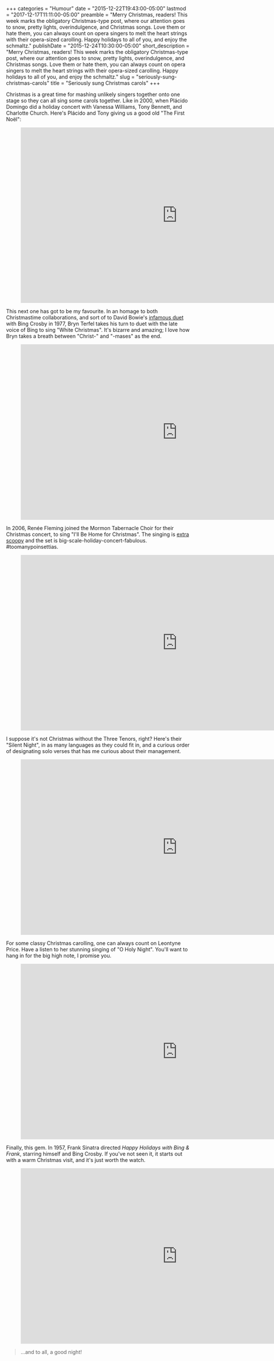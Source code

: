 +++
categories = "Humour"
date = "2015-12-22T19:43:00-05:00"
lastmod = "2017-12-17T11:11:00-05:00"
preamble = "Merry Christmas, readers! This week marks the obligatory Christmas-type post, where our attention goes to snow, pretty lights, overindulgence, and Christmas songs. Love them or hate them, you can always count on opera singers to melt the heart strings with their opera-sized carolling. Happy holidays to all of you, and enjoy the schmaltz."
publishDate = "2015-12-24T10:30:00-05:00"
short_description = "Merry Christmas, readers! This week marks the obligatory Christmas-type post, where our attention goes to snow, pretty lights, overindulgence, and Christmas songs. Love them or hate them, you can always count on opera singers to melt the heart strings with their opera-sized carolling. Happy holidays to all of you, and enjoy the schmaltz."
slug = "seriously-sung-christmas-carols"
title = "Seriously sung Christmas carols"
+++

Christmas is a great time for mashing unlikely singers together onto one stage so they can all sing some carols together. Like in 2000, when Plácido Domingo did a holiday concert with Vanessa Williams, Tony Bennett, and Charlotte Church. Here's Plácido and Tony giving us a good old "The First Noël":

<figure data-type="video">
<iframe width="854" height="480" src="https://www.youtube.com/embed/wqSWxmTR9Qs" frameborder="0" allowfullscreen></iframe>
</figure>

This next one has got to be my favourite. In an homage to both Christmastime collaborations, and sort of to David Bowie's [infamous duet](https://www.youtube.com/watch?v=DiXjbI3kRus) with Bing Crosby in 1977, Bryn Terfel takes his turn to duet with the late voice of Bing to sing "White Christmas". It's bizarre and amazing; I love how Bryn takes a breath between "Christ-" and "-mases" as the end.

<figure data-type="video">
<iframe width="854" height="480" src="https://www.youtube.com/embed/QxOOJtKzqp4" frameborder="0" allowfullscreen></iframe>
</figure>

In 2006, Renée Fleming joined the Mormon Tabernacle Choir for their Christmas concert, to sing "I'll Be Home for Christmas". The singing is [extra scoopy](/hot-topics-singers-who-scoop/) and the set is big-scale-holiday-concert-fabulous. #toomanypoinsettias. 

<figure data-type="video">
<iframe width="854" height="480" src="https://www.youtube.com/embed/AnTSMpHcfTw" frameborder="0" allowfullscreen></iframe>
</figure>

I suppose it's not Christmas without the Three Tenors, right? Here's their "Silent Night", in as many languages as they could fit in, and a curious order of designating solo verses that has me curious about their management.

<figure data-type="video">
<iframe width="854" height="480" src="https://www.youtube.com/embed/XJ3kyGQKoq8" frameborder="0" gesture="media" allow="encrypted-media" allowfullscreen></iframe>
</figure>

For some classy Christmas carolling, one can always count on Leontyne Price. Have a listen to her stunning singing of "O Holy Night". You'll want to hang in for the big high note, I promise you.

<figure data-type="video">
<iframe width="854" height="480" src="https://www.youtube.com/embed/lEi9IDV3BzA" frameborder="0" allowfullscreen></iframe>
</figure>

Finally, this gem. In 1957, Frank Sinatra directed *Happy Holidays with Bing & Frank*, starring himself and Bing Crosby. If you've not seen it, it starts out with a warm Christmas visit, and it's just worth the watch.

<figure data-type="video">
<iframe width="854" height="480" src="https://www.youtube.com/embed/bBJ8iGHUOEg" frameborder="0" allowfullscreen></iframe>
</figure>

>...and to all, a good night!
